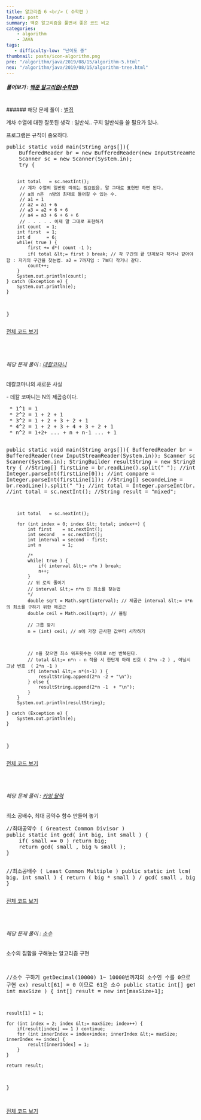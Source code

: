 ```yaml
---
title: 알고리즘 6 <br/> ( 수학편 )
layout: post
summary: 백준 알고리즘을 풀면서 좋은 코드 비교 
categories: 
    - algorithm
    - JAVA
tags: 
   - difficulty-low: "난이도 중"
thumbnail: posts/icon-algorithm.png
pre: "/algorithm/java/2019/08/15/algorithm-5.html"
nex: "/algorithm/java/2019/08/15/algorithm-tree.html"
---
```

##### 풀어보기 : <a href="https://www.acmicpc.net/step/8" target="_blank"> 백준 알고리즘(수학편)</a> 

<br/>
###### 해당 문제 풀이 : <a href="https://www.acmicpc.net/problem/2292" target="_blank"> 벌집 </a> 

<p class="text-danger bold-text"> 계차 수열에 대한 잘못된 생각 : 일반식.. 구지 일반식을 쓸 필요가 있나.</p>
<p class="text-danger bold-text"> 프로그램은 규칙이 중요하다.</p>
<pre>
public static void main(String args[]){
    BufferedReader br = new BufferedReader(new InputStreamReader(System.in));
    Scanner sc = new Scanner(System.in);
    try {
    

        int total   = sc.nextInt();
         // 계차 수열의 일반항 따위는 필요없음. 말 그대로 표현만 하면 된다.
         // a의 n은  n방의 최대로 들어갈 수 있는 수.
         // a1 = 1 
         // a2 = a1 + 6 
         // a3 = a2 + 6 + 6
         // a4 = a3 + 6 + 6 + 6
         // . . . . . 이제 말 그대로 표현하기
        int count  = 1;
        int first  = 1;
        int d      = 6;
        while( true ) {
            first += d*( count -1 );
            if( total &lt;= first ) break; // 각 구간의 끝 단계보다 작거나 같아야함 : 자기의 구간을 찾는법. a2 = 7까지임 : 7보다 작거나 같다. 
            count++;
        }
        System.out.println(count);
    } catch (Exception e) {
        System.out.println(e);
    } 
}
</pre>
<p class="bold-text"><a href="https://github.com/7271kim/Single_JAVA_Project/blob/master/src/algorithm/math/Sequence.java" target="_blank">전체 코드 보기</a></p>
<br/>
<br/>


###### 해당 문제 풀이 : <a href="https://www.acmicpc.net/problem/1011" target="_blank"> 데칼코마니 </a> 

<p class="text-danger bold-text"> 데칼코마니의 새로운 사실</p>
 - 데칼 코마니는 N의 제곱승이다.
<pre>
 * 1^1 = 1
 * 2^2 = 1 + 2 + 1
 * 3^2 = 1 + 2 + 3 + 2 + 1
 * 4^2 = 1 + 2 + 3 + 4 + 3 + 2 + 1
 * n^2 = 1+2+ ... + n + n-1 ... + 1
 
public static void main(String args[]){
    BufferedReader br = new BufferedReader(new InputStreamReader(System.in));
    Scanner sc = new Scanner(System.in);
    StringBuilder resultString = new StringBuilder();
    try {
        //String[] firstLine = br.readLine().split(" ");
        //int total   = Integer.parseInt(firstLine[0]);
        //int compare = Integer.parseInt(firstLine[1]);
        //String[] secondeLine = br.readLine().split(" ");
        //int total = Integer.parseInt(br.readLine());
        //int total = sc.nextInt();
        //String result = "mixed";
        
        int total   = sc.nextInt();
        
        for (int index = 0; index &lt; total; index++) {
            int first    = sc.nextInt();
            int second   = sc.nextInt();
            int interval = second - first;
            int n        = 1;
            
            /*
            while( true ) {
                if( interval &lt;= n*n ) break;
                n++;
            }
            // 위 로직 줄이기
            // interval &lt;= n*n 인 최소를 찾는법
            */
            double sqrt = Math.sqrt(interval); // 제곱근 interval &lt;= n*n 의 최소를 구하기 위한 제곱근
            double ceil = Math.ceil(sqrt); // 올림
            
            // 그룹 찾기
            n = (int) ceil; // n에 가장 근사한 값부터 시작하기
            
            
            
            // n을 찾으면 최소 워프횟수는 아래로 n번 반복된다.
            // total &lt;= n*n - n 작을 시 한단계 아래 번호 ( 2*n -2 ) , 아닐시 그냥 번호  ( 2*n -1 )
            if( interval &lt;= n*(n-1) ) {
                resultString.append(2*n -2 + "\n");
            } else {
                resultString.append(2*n -1  + "\n");
            }
        }
        System.out.println(resultString);
        
    } catch (Exception e) {
        System.out.println(e);
    } 
}
</pre>
<p class="bold-text"><a href="https://github.com/7271kim/Single_JAVA_Project/blob/master/src/algorithm/math/Decalcomani.java" target="_blank">전체 코드 보기</a></p>
<br/>
<br/>

###### 해당 문제 풀이 : <a href="https://www.acmicpc.net/problem/6064" target="_blank"> 카잉 달력 </a> 

<p class="text-danger bold-text"> 최소 공배수, 최대 공약수 함수 만들어 놓기</p>
<pre>
//최대공약수 ( Greatest Common Divisor )
public static int gcd( int big, int small ) {
    if( small == 0 ) return big;
    return gcd( small , big % small );
}

//최소공배수 ( Least Common Multiple )
public static int lcm( int big, int small ) {
    return ( big * small ) / gcd( small , big % small );
}
</pre>
<p class="bold-text"><a href="https://github.com/7271kim/Single_JAVA_Project/blob/master/src/ok/beak/Beak6064GCM.java" target="_blank">전체 코드 보기</a></p>
<br/>
<br/>

###### 해당 문제 풀이 : <a href="https://www.acmicpc.net/problem/2581" target="_blank"> 소수 </a> 

<p class="text-danger bold-text"> 소수의 집합을 구해놓는 알고리즘 구현</p>
<pre>

//소수 구하기 getDecimal(10000) 1~ 10000번까지의 소수인 수를 0으로 구현 ex) result[61] = 0 이므로 61은 소수 
public static int[] getDecimal( int maxSize ) {
    int[] result = new int[maxSize+1];
    
    result[1] = 1;
    
    for (int index = 2; index &lt;= maxSize; index++) {
        if(result[index] == 1 ) continue;
        for (int innerIndex = index+index; innerIndex &lt;= maxSize; innerIndex += index) {
            result[innerIndex] = 1;
        }
    }
    
    return result;
}

</pre>
<p class="bold-text"><a href="https://github.com/7271kim/Single_JAVA_Project/blob/master/src/ok/beak/Beak6064GCM.java" target="_blank">전체 코드 보기</a></p>
<br/>
<br/>